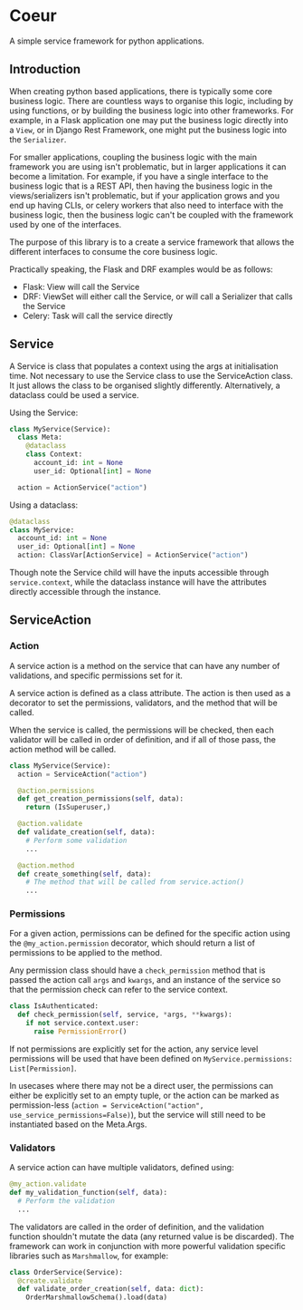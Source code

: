 # Coeur
A simple service framework for python applications.

## Introduction
When creating python based applications, there is typically some core business logic. There are countless ways to organise this logic, including by using functions, or by building the business logic into other frameworks. For example, in a Flask application one may put the business logic directly into a `View`, or in Django Rest Framework, one might put the business logic into the `Serializer`.

For smaller applications, coupling the business logic with the main framework you are using isn't problematic, but in larger applications it can become a limitation. For example, if you have a single interface to the business logic that is a REST API, then having the business logic in the views/serializers isn't problematic, but if your application grows and you end up having CLIs, or celery workers that also need to interface with the business logic, then the business logic can't be coupled with the framework used by one of the interfaces.

The purpose of this library is to a create a service framework that allows the different interfaces to consume the core business logic.

Practically speaking, the Flask and DRF examples would be as follows:
- Flask: View will call the Service
- DRF: ViewSet will either call the Service, or will call a Serializer that calls the Service
- Celery: Task will call the service directly


## Service
A Service is class that populates a context using the args at initialisation time. Not necessary to use the Service class to use the ServiceAction class. It just allows the class to be organised slightly differently. Alternatively, a dataclass could be used a service.

Using the Service:
```python
class MyService(Service):
  class Meta:
    @dataclass
    class Context:
      account_id: int = None
      user_id: Optional[int] = None

  action = ActionService("action")
```

Using a dataclass:
```python
@dataclass
class MyService:
  account_id: int = None
  user_id: Optional[int] = None
  action: ClassVar[ActionService] = ActionService("action")
```

Though note the Service child will have the inputs accessible through `service.context`, while the dataclass instance will have the attributes directly accessible through the instance.

## ServiceAction
### Action
A service action is a method on the service that can have any number of validations, and specific permissions set for it.

A service action is defined as a class attribute. The action is then used as a decorator to set the permissions, validators, and the method that will be called.

When the service is called, the permissions will be checked, then each validator will be called in order of definition, and if all of those pass, the action method will be called.

```python
class MyService(Service):
  action = ServiceAction("action")

  @action.permissions
  def get_creation_permissions(self, data):
    return (IsSuperuser,)

  @action.validate
  def validate_creation(self, data):
    # Perform some validation
    ...

  @action.method
  def create_something(self, data):
    # The method that will be called from service.action()
    ...
```

### Permissions
For a given action, permissions can be defined for the specific action using the `@my_action.permission` decorator, which should return a list of permissions to be applied to the method.

Any permission class should have a `check_permission` method that is passed the action call `args` and `kwargs`, and an instance of the service so that the permission check can refer to the service context.

```python
class IsAuthenticated:
  def check_permission(self, service, *args, **kwargs):
    if not service.context.user:
      raise PermissionError()
```

If not permissions are explicitly set for the action, any service level permissions will be used that have been defined on `MyService.permissions: List[Permission]`.

In usecases where there may not be a direct user, the permissions can either be explicitly set to an empty tuple, or the action can be marked as permission-less (`action = ServiceAction("action", use_service_permissions=False)`), but the service will still need to be instantiated based on the Meta.Args.


### Validators
A service action can have multiple validators, defined using:
```python
@my_action.validate
def my_validation_function(self, data):
  # Perform the validation
  ...
```
The validators are called in the order of definition, and the validation function shouldn't mutate the data (any returned value is be discarded). The framework can work in conjunction with more powerful validation specific libraries such as `Marshmallow`, for example:
```python
class OrderService(Service):
  @create.validate
  def validate_order_creation(self, data: dict):
    OrderMarshmallowSchema().load(data)
```
